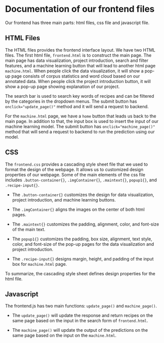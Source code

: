# Documentation of our frontend files

Our frontend has three main parts: html files, css file and javascript file.

## HTML Files

The HTML files provides the frontend interface layout. We have two HTML files. The first html file, `frontend.html` is to construct the main page. The main page has data visualization, project introduction, search and filter features, and a machine learning button that will lead to another html page `machine.html`. When people click the data visualization, it will show a pop-up page consists of corpus statistics and word cloud based on our annotated data. When people click the project introduction button, it will show a pop-up page showing explanation of our project. 

The search bar is used to search key words of recipes and can be filtered by the categories in the dropdown menus. The submit button has `onclick="update_page()"` method and it will send a request to backend. 

For the `machine.html` page, we have a `home` button that leads us back to the main page. In addition to that, the input box is used to insert the input of our machine learning model. The submit button has `onclick="machine_page()"` method that will send a request to backend to run the prediction using our model. 

## CSS

The `frontend.css` provides a cascading style sheet file that we used to format the design of the webpage. It allows us to customized design properties of our webpage. Some of the main elements of the css file includes `.button-container{}`, `.imgContainer{}`, `.maintext{}`, `popup1{}`, and `.recipe-input{}`. 

* The `.button-container{}` customizes the design for data visualization, project introduction, and machine learning buttons. 

* The `.imgContainer{}` aligns the images on the center of both html pages.

* The `.maintext{}` customizes the padding, alignment, color, and font-size of the main text.

* The `popup1{}` customizes the padding, box size, alignment, text style, color, and font-size of the pop-up pages for the data visualization and project introduction. 

* The `.recipe-input{}` designs margin, height, and padding of the input box for `machine.html` page.

To summarize, the cascading style sheet defines design properties for the html file.


## Javascript

The frontend.js has two main functions: `update_page()` and `machine_page()`.

* The `update_page()` will update the response and return recipes on the same page based on the input in the search form of `frontend.html`.

* The `machine_page()` will update the output of the predictions on the same page based on the input on the `machine.html`.
